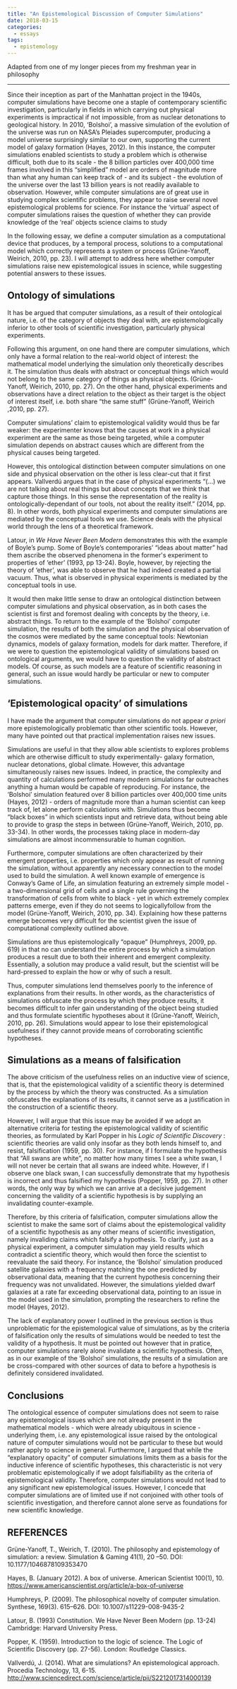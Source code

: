 ```yaml
---
title: "An Epistemological Discussion of Computer Simulations"
date: 2018-03-15
categories:
  - essays
tags:
  - epistemology
---
```


Adapted from one of my longer pieces from my freshman year in philosophy

---
Since their inception as part of the Manhattan project in the 1940s, computer simulations have become one a staple of contemporary scientific investigation, particularly in fields  in which carrying out physical experiments is impractical if not impossible, from as nuclear detonations to geological history. 
In 2010, ‘Bolshoi’, a massive simulation of the evolution of the universe was run on NASA’s Pleiades supercomputer, producing a model universe surprisingly similar to our own, supporting the current model of galaxy formation (Hayes, 2012). In this instance, the computer simulations enabled scientists to study a problem which is otherwise difficult, both due to its scale - the 8 billion particles over 400,000 time frames involved in this “simplified” model are orders of magnitude more than what any human can keep track of - and its subject - the evolution of the universe over the last 13 billion years is not readily available to observation. 
However, while computer simulations are of great use in studying complex scientific problems, they appear to raise several novel epistemological problems for science.  For instance the ‘virtual’ aspect of computer simulations raises the question of whether they can provide knowledge of the ‘real’ objects science claims to study  

In the following essay, we define a computer simulation as a computational device that produces, by a temporal process, solutions to a computational model which correctly represents a system or process (Grüne-Yanoff, Weirich, 2010, pp. 23).
I will attempt to address here whether computer simulations raise new epistemological issues in science, while suggesting potential answers to these issues.

## Ontology of simulations
It has be argued that computer simulations, as a result of their ontological nature, i.e. of the category of objects they deal with, are epistemologically inferior to other tools of scientific investigation, particularly physical experiments.  

Following this argument, on one hand there are computer simulations, which only have a formal relation to the real-world object of interest: the mathematical model underlying the simulation only theoretically describes it. The simulation thus deals with abstract or conceptual things which would not belong to the same category of things as physical objects. (Grüne-Yanoff, Weirich, 2010, pp. 27). On the other hand, physical experiments and observations  have a direct relation to the object as their target is the object of interest itself, i.e. both share “the same stuff” (Grüne-Yanoff, Weirich ,2010, pp. 27).

Computer simulations’  claim to epistemological validity would thus be far weaker: the experimenter knows that the causes at work in a physical experiment are the same as those being targeted,  while a computer simulation depends on abstract causes which are different from the physical causes being targeted. 
    
However, this ontological distinction between computer simulations on one side and physical observation on the other is less clear-cut that it first appears. Vallverdú argues that in the case of physical experiments “(...) we are not talking about real things but about concepts that we think that capture those things. In this sense the representation of the reality is ontologically-dependant of our tools, not about the reality itself.” (2014, pp. 8). In other words, both physical experiments and computer simulations are mediated by the conceptual tools we use. Science deals with the physical world through the lens of a theoretical framework. 

Latour, in *We Have Never Been Modern* demonstrates this with the example of Boyle’s pump. Some of Boyle’s contemporaries’  “ideas about matter” had them ascribe the observed phenomena in the former's experiment to properties of ‘ether’ (1993, pp 13-24). Boyle, however, by rejecting the theory of ‘ether’, was able to observe that he had indeed created a partial vacuum. Thus, what is observed in physical experiments is mediated by the conceptual tools in use.  

It would then make little sense to draw an ontological distinction between computer simulations  and physical observation, as in both cases the scientist is first and foremost dealing with concepts by the theory, i.e. abstract things. To return to the example of the ‘Bolshoi’ computer simulation, the results of both the simulation and the physical observation of the cosmos were mediated by the same conceptual tools: Newtonian dynamics, models of galaxy formation, models for dark matter. 
Therefore, if we were to question the epistemological validity of simulations based on ontological arguments, we would have to question the validity of  abstract models. Of course, as such models are a feature of scientific reasoning in general, such an issue would hardly be particular or new to computer simulations. 


## ‘Epistemological opacity’ of simulations

I have made the argument that computer simulations do not appear *a priori* more epistemologically problematic than other scientific tools. However, many have pointed out that practical implementation raises new issues. 

Simulations are useful in that they allow able scientists to explores problems which are otherwise difficult to study experimentally- galaxy formation, nuclear detonations, global climate. However, this advantage simultaneously raises new issues. Indeed, in practice, the complexity and quantity of calculations performed many  modern simulations far outreaches anything a human would be capable of reproducing. For instance, the ‘Bolshoi’ simulation featured over 8 billion particles over 400,000 time units (Hayes, 2012) - orders of magnitude more than a human scientist can keep track of, let alone perform calculations with. Simulations thus become “black boxes” in which scientists input and retrieve data, without being able to provide to grasp the steps in between (Grüne-Yanoff, Weirich, 2010, pp. 33-34). In other words, the processes taking place in modern-day simulations are almost incommensurable to human cognition. 

Furthermore, computer simulations are often characterized by their emergent properties, i.e. properties which only appear as result of running the simulation, without apparently any necessary connection to the model used to build the simulation. A well known example of emergence is Conway’s Game of Life, an simulation featuring an extremely simple model - a two-dimensional grid of cells and a single rule governing the transformation of cells from white to black - yet in which extremely complex patterns emerge, even if they do not seems to  logicallyfollow from the model (Grüne-Yanoff, Weirich, 2010, pp. 34). Explaining how these patterns emerge becomes very difficult for the scientist given the issue of computational complexity outlined above.

Simulations are thus epistemologically “opaque” (Humphreys, 2009, pp. 619) in that no can understand the entire process by which a simulation produces a result due to both their inherent and emergent complexity. Essentially, a solution may produce a valid result, but the scientist will be hard-pressed to explain the how or why of such a result.
    
Thus, computer simulations lend themselves poorly to the inference of explanations from their results. In other words, as the characteristics of simulations obfuscate the process by which they produce results, it becomes  difficult to infer gain understanding of the object being studied and thus formulate  scientific hypotheses about it (Grüne-Yanoff, Weirich, 2010, pp. 26). Simulations would  appear to lose their epistemological usefulness if they cannot provide means of corroborating scientific hypotheses.     

## Simulations as a means of falsification

The above criticism of the usefulness relies on an inductive view of science, that is, that the epistemological validity of a scientific theory is determined by the process by which the theory was constructed. As a simulation obfuscates the explanations of its results, it cannot serve as a justification in the construction of a scientific theory. 

However, I will argue that this issue may be avoided if we adopt an alternative criteria for testing the epistemological validity of scientific theories, as formulated by Karl Popper in his *Logic of Scientific Discovery* : scientific theories are valid only insofar as they both lends himself to, and resist, falsification (1959, pp. 30). For instance, if I formulate the hypothesis that “All swans are white”, no matter how many times I see a white swan, I will not never be certain that all swans are indeed white. However, if I observe one black swan, I can successfully demonstrate that my hypothesis is incorrect and thus falsified my hypothesis (Popper, 1959, pp. 27). In other words, the only way by which we can arrive at a decisive judgement concerning the validity of a scientific hypothesis is by supplying an invalidating counter-example.

Therefore, by this criteria of falsification, computer simulations allow the scientist to make the same sort of claims about the epistemological validity of a scientific hypothesis as any other means of scientific investigation, namely invaliding claims which falsify a hypothesis. To clarify,  just as a physical experiment, a computer simulation may yield results which contradict a scientific theory, which would then force the scientist to reevaluate the said theory.  For instance, the ‘Bolshoi’ simulation produced satellite galaxies with a frequency matching the one predicted by observational data, meaning that the current hypothesis concerning their frequency was not unvalidated.  However, the simulations yielded dwarf galaxies at a rate far exceeding observational data, pointing to an issue in the model used in the simulation, prompting the researchers to refine the model (Hayes, 2012).

The lack of explanatory power I outlined in the previous section is thus unproblematic for the epistemological value of simulations, as by the criteria of falsification only the results of simulations would be needed to test the validity of a hypothesis. It must be pointed  out however that in pratice, computer simulations rarely alone invalidate a scientific hypothesis. Often, as in our example of the ‘Bolshoi’ simulations, the results of a simulation are be cross-compared with other sources of data to before a hypothesis is definitely considered invalidated.

## Conclusions

The ontological essence of computer simulations does not seem to raise any epistemological issues which are not already present in the mathematical models - which were already ubiquitous in science - underlying them, i.e. any epistemological issue raised by the ontological nature of computer simulations would not be particular to these but would rather apply to science in general. Furthermore, I argued that  while the “explanatory opacity” of computer simulations limits them as a basis for the inductive inference of scientific hypotheses, this characteristic is not very problematic epistemologically if we adopt falsifiability as the criteria of epistemological  validity. Therefore, computer simulations would not lead to any significant new epistemological issues. However, I concede that computer simulations are of limited use if not conjoined with other tools of scientific investigation, and therefore cannot alone serve as foundations for new scientific knowledge.

## REFERENCES
Grüne-Yanoff, T., Weirich, T. (2010). The philosophy and epistemology of simulation: a review. 
Simulation & Gaming 41(1), 20 –50. DOI: 10.1177/1046878109353470

Hayes, B. (January 2012). A box of universe. American Scientist 100(1), 10. 
https://www.americanscientist.org/article/a-box-of-universe

Humphreys, P. (2009).  The philosophical novelty of computer simulation. Synthese, 169(3). 
 615–626. DOI: 10.1007/s11229-008-9435-2

Latour, B. (1993) Constitution. We Have Never Been Modern (pp. 13-24) Cambridge: Harvard 
University Press. 

Popper, K. (1959). Introduction to the logic of science. The Logic of Scientific Discovery (pp. 
27-56). London: Routledge Classics.

Vallverdú, J. (2014). What are simulations? An epistemological approach. Procedia Technology, 
13,  6-15.  http://www.sciencedirect.com/science/article/pii/S2212017314000139

